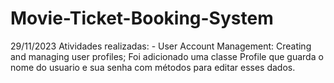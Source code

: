 # Movie-Ticket-Booking-System

29/11/2023
Atividades realizadas:
    - User Account Management: Creating and managing user profiles;
       Foi adicionado uma classe Profile que guarda o nome do usuario e sua senha
       com métodos para editar esses dados.
